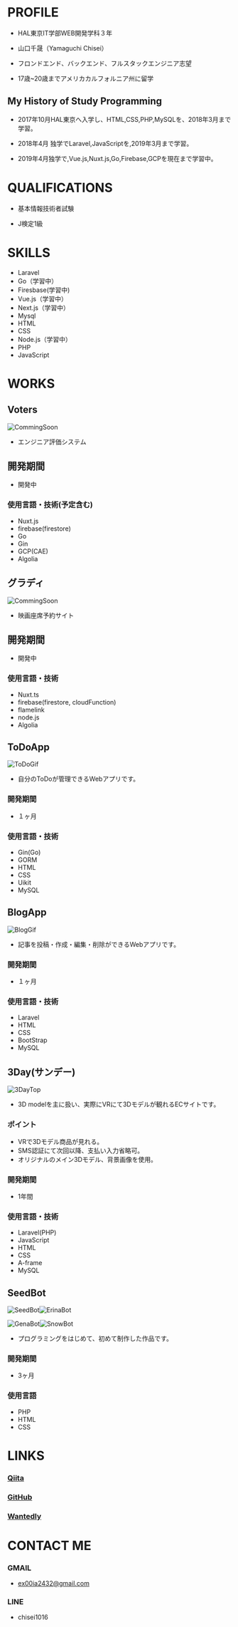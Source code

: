 # PROFILE

- HAL東京IT学部WEB開発学科３年

- 山口千晟（Yamaguchi  Chisei）

- フロンドエンド、バックエンド、フルスタックエンジニア志望

- 17歳~20歳までアメリカカルフォルニア州に留学

  

##  My History of Study Programming

- 2017年10月HAL東京へ入学し、HTML,CSS,PHP,MySQLを、2018年3月まで学習。

- 2018年4月 独学でLaravel,JavaScriptを,2019年3月まで学習。

- 2019年4月独学で,Vue.js,Nuxt.js,Go,Firebase,GCPを現在まで学習中。

  

# QUALIFICATIONS

- 基本情報技術者試験

- J検定1級

  


# SKILLS

- Laravel
- Go（学習中）
- Firesbase(学習中)
- Vue.js（学習中）
- Next.js（学習中）
- Mysql
- HTML
- CSS
- Node.js（学習中）
- PHP
- JavaScript



# WORKS

## Voters

![CommingSoon](/image/coming-soon.jpg)

- エンジニア評価システム

## 開発期間

- 開発中

### 使用言語・技術(予定含む)

- Nuxt.js
- firebase(firestore)
- Go
- Gin
- GCP(CAE)
- Algolia

## グラディ

![CommingSoon](/image/coming-soon.jpg)

- 映画座席予約サイト

## 開発期間

- 開発中

### 使用言語・技術

- Nuxt.ts
- firebase(firestore, cloudFunction)
- flamelink
- node.js 
- Algolia

## ToDoApp

![ToDoGif](/image/ToDO.gif)

- 自分のToDoが管理できるWebアプリです。

### 開発期間

- １ヶ月

### 使用言語・技術

- Gin(Go)
- GORM
- HTML
- CSS
- Uikit
- MySQL

## BlogApp

  ![BlogGif](/image/Blog.gif)

- 記事を投稿・作成・編集・削除ができるWebアプリです。

### 開発期間

- １ヶ月

### 使用言語・技術

- Laravel
- HTML
- CSS
- BootStrap
- MySQL


## 3Day(サンデー)
  ![3DayTop](/image/3Day0.7.gif)
  - 3D modelを主に扱い、実際にVRにて3Dモデルが観れるECサイトです。


### ポイント
- VRで3Dモデル商品が見れる。
- SMS認証にて次回以降、支払い入力省略可。
- オリジナルのメイン3Dモデル、背景画像を使用。


### 開発期間
- 1年間

### 使用言語・技術

- Laravel(PHP)
- JavaScript
- HTML
- CSS
- A-frame
- MySQL

## SeedBot

![SeedBot](/image/SeedBotTop.png)![ErinaBot](/image/ErinaBot.png)

![GenaBot](/image/GenaBot.png)![SnowBot](/image/SnowBot.png)

- プログラミングをはじめて、初めて制作した作品です。

### 開発期間

- 3ヶ月

### 使用言語

- PHP
- HTML
- CSS



# LINKS

### [Qiita](https://qiita.com/ChiseiYamaguchi)

### [GitHub](https://github.com/Cherry0202)

### [Wantedly](https://www.wantedly.com/users/73917130)

  

# CONTACT ME

### GMAIL
- ex00ia2432@gmail.com

### LINE
- chisei1016



